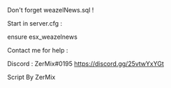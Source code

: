 Don't forget weazelNews.sql !

Start in server.cfg :

ensure esx_weazelnews

Contact me for help :

Discord : 
ZerMix#0195
https://discord.gg/25vtwYxYGt


Script By ZerMix
